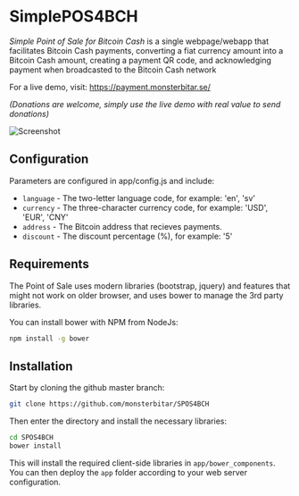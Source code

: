# SimplePOS4BCH

*Simple Point of Sale for Bitcoin Cash* is a single webpage/webapp that facilitates Bitcoin Cash payments, converting a fiat currency amount into a Bitcoin Cash amount, creating a payment QR code, and acknowledging payment when broadcasted to the Bitcoin Cash network

For a live demo, visit:
https://payment.monsterbitar.se/

*(Donations are welcome, simply use the live demo with real value to send donations)*

 ![Screenshot](https://user-images.githubusercontent.com/8721695/33949010-9c5b9b52-e028-11e7-8d99-7aac6fdca0fc.png)

## Configuration

Parameters are configured in app/config.js and include:

- `language` - The two-letter language code, for example: 'en', 'sv'
- `currency` - The three-character currency code, for example: 'USD', 'EUR', 'CNY'
- `address` - The Bitcoin address that recieves payments.
- `discount` - The discount percentage (%), for example: '5'

## Requirements

The Point of Sale uses modern libraries (bootstrap, jquery) and features that might not work on older browser, and uses bower to manage the 3rd party libraries.

You can install bower with NPM from NodeJs:

```sh
npm install -g bower
```

## Installation

Start by cloning the github master branch:

```sh
git clone https://github.com/monsterbitar/SPOS4BCH
```

Then enter the directory and install the necessary libraries:

```sh
cd SPOS4BCH
bower install
```

This will install the required client-side libraries in `app/bower_components`. You can then deploy the `app` folder according to your web server configuration.
